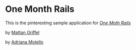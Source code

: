 # One Month Rails

This is the pinteresting sample application for
[*One Moth Rails*](http://onemonthrails.com)

by [Mattan Griffel](http://mattangriffel.com)

by [Adriana Molello](http://molello.com)